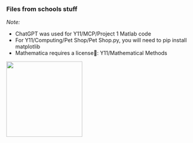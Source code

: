 ### Files from schools stuff <br>
_Note:_<br>
- ChatGPT was used for Y11/MCP/Project 1 Matlab code
- For Y11/Computing/Pet Shop/Pet Shop.py, you will need to pip install matplotlib
- Mathematica requires a license🗿: Y11/Mathematical Methods

<kbd> <img height="200" src="https://media4.giphy.com/media/v1.Y2lkPTc5MGI3NjExanowZjIza3AxYWpidDN0MXBjcXNzOTBjcjZ6ZWp4M2xtOHhucjBhOCZlcD12MV9pbnRlcm5hbF9naWZfYnlfaWQmY3Q9Zw/7K95K2SuBOaBaXXlGH/giphy.webp"> </kbd>
<!--gif from: https://giphy.com/gifs/kermit-suicide-7K95K2SuBOaBaXXlGH-->

